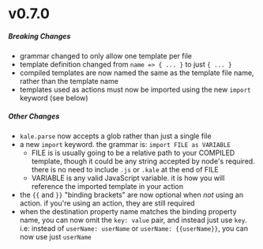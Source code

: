 v0.7.0
======

##### Breaking Changes

* grammar changed to only allow one template per file
* template definition changed from `name => { ... }` to just `{ ... }`
* compiled templates are now named the same as the template file name, rather than the template name
* templates used as actions must now be imported using the new `import` keyword (see below)

##### Other Changes

* `kale.parse` now accepts a glob rather than just a single file
* a new `import` keyword. the grammar is: `import FILE as VARIABLE`
	* FILE is is usually going to be a relative path to your COMPILED template, though it could be any string
	  accepted by node's required. there is no need to include `.js` or `.kale` at the end of FILE
	* VARIABLE is any valid JavaScript variable. it is how you will reference the imported template in your action
* the `{{` and `}}` "binding brackets" are now optional when _not_ using an action. if you're using an action, they 
  are still required
* when the destination property name matches the binding property name, you can now omit the `key: value` pair, and 
  instead just use `key`. i.e: instead of `userName: userName` or `userName: {{userName}}`, you can now use just `userName`